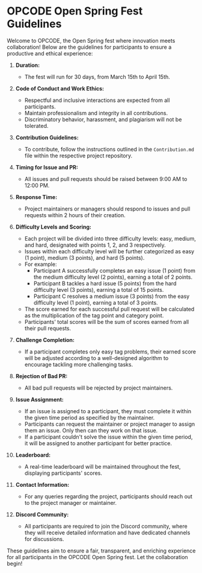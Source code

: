 # OPCODE Open Spring Fest Guidelines

Welcome to OPCODE, the Open Spring fest where innovation meets collaboration! Below are the guidelines for participants to ensure a productive and ethical experience:

1. **Duration:**

   - The fest will run for 30 days, from March 15th to April 15th.

2. **Code of Conduct and Work Ethics:**

   - Respectful and inclusive interactions are expected from all participants.
   - Maintain professionalism and integrity in all contributions.
   - Discriminatory behavior, harassment, and plagiarism will not be tolerated.

3. **Contribution Guidelines:**

   - To contribute, follow the instructions outlined in the `Contribution.md` file within the respective project repository.

4. **Timing for Issue and PR:**

   - All issues and pull requests should be raised between 9:00 AM to 12:00 PM.

5. **Response Time:**

   - Project maintainers or managers should respond to issues and pull requests within 2 hours of their creation.

6. **Difficulty Levels and Scoring:**

   - Each project will be divided into three difficulty levels: easy, medium, and hard, designated with points 1, 2, and 3 respectively.
   - Issues within each difficulty level will be further categorized as easy (1 point), medium (3 points), and hard (5 points).
   - For example:
     - Participant A successfully completes an easy issue (1 point) from the medium difficulty level (2 points), earning a total of 2 points.
     - Participant B tackles a hard issue (5 points) from the hard difficulty level (3 points), earning a total of 15 points.
     - Participant C resolves a medium issue (3 points) from the easy difficulty level (1 point), earning a total of 3 points.
   - The score earned for each successful pull request will be calculated as the multiplication of the tag point and category point.
   - Participants' total scores will be the sum of scores earned from all their pull requests.

7. **Challenge Completion:**

   - If a participant completes only easy tag problems, their earned score will be adjusted according to a well-designed algorithm to encourage tackling more challenging tasks.

8. **Rejection of Bad PR:**

   - All bad pull requests will be rejected by project maintainers.

9. **Issue Assignment:**

   - If an issue is assigned to a participant, they must complete it within the given time period as specified by the maintainer.
   - Participants can request the maintainer or project manager to assign them an issue. Only then can they work on that issue.
   - If a participant couldn't solve the issue within the given time period, it will be assigned to another participant for better practice.

10. **Leaderboard:**

    - A real-time leaderboard will be maintained throughout the fest, displaying participants' scores.

11. **Contact Information:**

    - For any queries regarding the project, participants should reach out to the project manager or maintainer.

12. **Discord Community:**
    - All participants are required to join the Discord community, where they will receive detailed information and have dedicated channels for discussions.

These guidelines aim to ensure a fair, transparent, and enriching experience for all participants in the OPCODE Open Spring fest. Let the collaboration begin!
